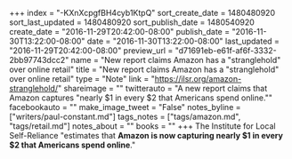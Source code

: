 +++
index = "-KXnXcpgfBH4cyb1KtpQ"
sort_create_date = 1480480920
sort_last_updated = 1480480920
sort_publish_date = 1480540920
create_date = "2016-11-29T20:42:00-08:00"
publish_date = "2016-11-30T13:22:00-08:00"
date = "2016-11-30T13:22:00-08:00"
last_updated = "2016-11-29T20:42:00-08:00"
preview_url = "d71691eb-e61f-af6f-3332-2bb97743dcc2"
name = "New report claims Amazon has a \"stranglehold\" over online retail"
title = "New report claims Amazon has a \"stranglehold\" over online retail"
type = "Note"
link = "https://ilsr.org/amazon-stranglehold/"
shareimage = ""
twitterauto = "A new report claims that Amazon captures \"nearly $1 in every $2 that Americans spend online.\""
facebookauto = ""
make_image_tweet = "False"
notes_byline = ["writers/paul-constant.md"]
tags_notes = ["tags/amazon.md", "tags/retail.md"]
notes_about = ""
books = ""
+++
The Institute for Local Self-Reliance "estimates that **Amazon is now capturing nearly $1 in every $2 that Americans spend online**."